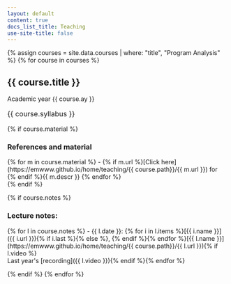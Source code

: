 ```yaml
---
layout: default
content: true
docs_list_title: Teaching
use-site-title: false
---
```


{% assign courses = site.data.courses | where: "title", "Program Analysis" %}
{% for course in courses %}

## <a id='{{ course.title }}'></a>{{ course.title }}
Academic year {{ course.ay }}
<p style="font-size:12pt">{{ course.syllabus }}</p>


{% if course.material %}
### References and material
<div markdown="1">
{% for m in course.material %}
- {% if m.url %}[Click here](https://emwww.github.io/home/teaching/{{ course.path}}/{{ m.url }}) for {% endif %}{{ m.descr }} {% endfor %}
</div>
{% endif %}

{% if course.notes %}
### Lecture notes:
<div markdown="1">
{% for l in course.notes %}
- {{ l.date }}: {% for i in l.items %}[{{ i.name }}]({{ i.url }}){% if i.last %}{% else %}, {% endif %}{% endfor %}[{{ l.name }}](https://emwww.github.io/home/teaching/{{ course.path}}/{{ l.url }}){% if l.video %}<br/>Last year's [recording]({{ l.video }}){% endif %}{% endfor %}
</div>

{% endif %}
{% endfor %}
